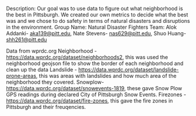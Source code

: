 Description: Our goal was to use data to figure out what neighborhood is the best in Pittsburgh. We created our own metrics to decide what the best was and we chose to do safety in terms of natural disasters and disruptions in the environment.
Group Name: Natural Disaster Fighters
Team: Alok Addanki- aka139@pitt.edu, Nate Stevens- nas629@pitt.edu, Shuo Huang- shh261@pitt.edu

Data from wprdc.org
Neighborhood - https://data.wprdc.org/dataset/neighborhoods2, this was used the neighborhood geojson file to show the border of each neighborhood and clean up the data
Landslide - https://data.wprdc.org/dataset/landslide-prone-areas, this was areas with landslides and how much area of the neighborhood they covered.
Snowplow- https://data.wprdc.org/dataset/snowevents-1819, these gave Snow Plow GPS readings during declared City of Pittsburgh Snow Events.
Firezones -https://data.wprdc.org/dataset/fire-zones, this gave the fire zones in Pittsburgh and their freuqencies.

